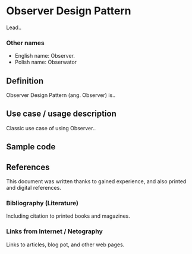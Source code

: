 # Observer Design Pattern

Lead..

### Other names

- English name: Observer.
- Polish name: Obserwator

## Definition

Observer Design Pattern (ang. Observer) is..


## Use case / usage description

Classic use case of using Observer..


## Sample code

## References

This document was written thanks to gained experience, and also printed and digital references.

### Bibliography (Literature)

Including citation to printed books and magazines.

### Links from Internet / Netography

Links to articles, blog pot, and other web pages.